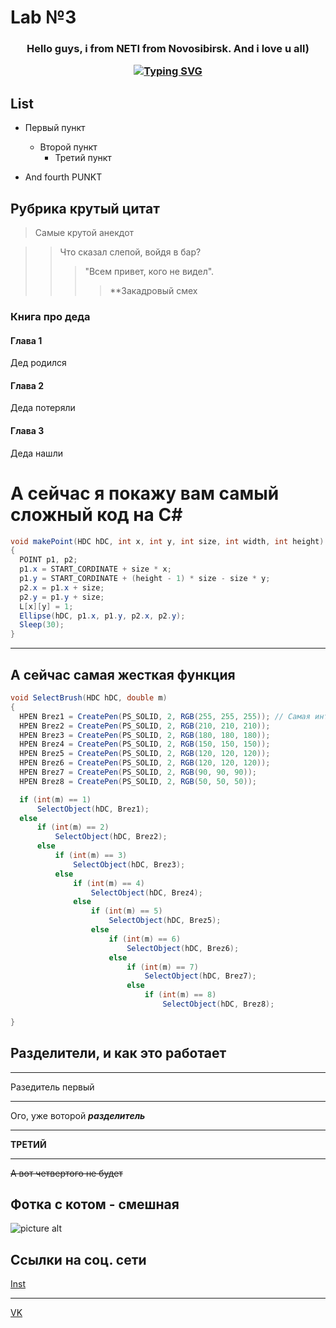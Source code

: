 # Lab №3
<h3 align="center">Hello guys, i from NETI from Novosibirsk. And i love u all)
  
[![Typing SVG](https://readme-typing-svg.herokuapp.com?color=%2336BCF7&lines=Computer+science+student)](https://git.io/typing-svg)
## List
 - Первый пункт
   - Второй пункт
     - Третий пункт
  
 - And fourth PUNKT
 ## Рубрика крутый цитат ##
 > Самые крутой анекдот
  
  >> Что сказал слепой, войдя в бар?
  >>> "Всем привет, кого не видел".
  >>>> **Закадровый смех
  
### Книга про деда ###
  #### Глава 1 ####
  Дед родился
  #### Глава 2 ####
  Деда потеряли
  #### Глава 3 ####
  Деда нашли
  
  # А сейчас я покажу вам самый сложный код на C#
  
  ```C#
  void makePoint(HDC hDC, int x, int y, int size, int width, int height) 
  {
    POINT p1, p2;
    p1.x = START_CORDINATE + size * x;
    p1.y = START_CORDINATE + (height - 1) * size - size * y;
    p2.x = p1.x + size;
    p2.y = p1.y + size;
    L[x][y] = 1;
    Ellipse(hDC, p1.x, p1.y, p2.x, p2.y);
    Sleep(30);
 }
  ```
  ------------
  А сейчас самая жесткая функция
  ------------
  ```C#
  void SelectBrush(HDC hDC, double m) 
  {
    HPEN Brez1 = CreatePen(PS_SOLID, 2, RGB(255, 255, 255)); // Самая интенсивная
    HPEN Brez2 = CreatePen(PS_SOLID, 2, RGB(210, 210, 210));
    HPEN Brez3 = CreatePen(PS_SOLID, 2, RGB(180, 180, 180));
    HPEN Brez4 = CreatePen(PS_SOLID, 2, RGB(150, 150, 150));
    HPEN Brez5 = CreatePen(PS_SOLID, 2, RGB(120, 120, 120));
    HPEN Brez6 = CreatePen(PS_SOLID, 2, RGB(120, 120, 120));
    HPEN Brez7 = CreatePen(PS_SOLID, 2, RGB(90, 90, 90));
    HPEN Brez8 = CreatePen(PS_SOLID, 2, RGB(50, 50, 50));

    if (int(m) == 1)
        SelectObject(hDC, Brez1);
    else
        if (int(m) == 2)
            SelectObject(hDC, Brez2);
        else
            if (int(m) == 3)
                SelectObject(hDC, Brez3);
            else
                if (int(m) == 4)
                    SelectObject(hDC, Brez4);
                else
                    if (int(m) == 5)
                        SelectObject(hDC, Brez5);
                    else
                        if (int(m) == 6)
                            SelectObject(hDC, Brez6);
                        else
                            if (int(m) == 7)
                                SelectObject(hDC, Brez7);
                            else
                                if (int(m) == 8)
                                    SelectObject(hDC, Brez8);

}
  ```
  ## Разделители, и как это работает
  -----------------
  
  Разедитель первый
  
  -----------------
  
  Ого, уже воторой _____разделитель_____
  
  -----------------
  
  **ТРЕТИЙ**
  
  ----------------
  
 ~~А вот четвертого не будет~~
  
  ## Фотка с котом - смешная
  
![picture alt](https://newperexod.com/wp-content/uploads/2021/03/kupatsya-04.jpg)
  
  ## Ссылки на соц. сети
  
  [Inst](https://www.instagram.com/mihailkpavlov)
  - - -
  [VK](https://vk.com/lavrikpavlov)
